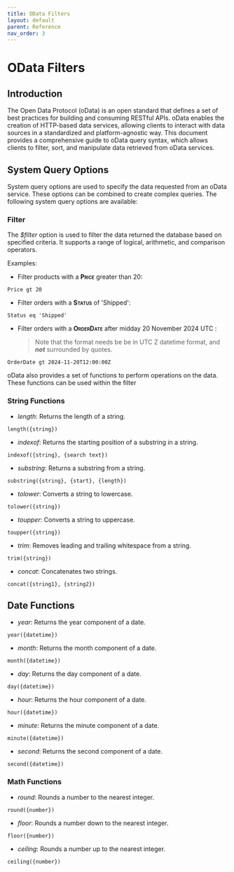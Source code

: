 ```yaml
---
title: OData Filters
layout: default
parent: Reference
nav_order: 3
---
```



# OData Filters

## Introduction

The Open Data Protocol (oData) is an open standard that defines a set of best practices for building and consuming RESTful APIs. oData enables the creation of HTTP-based data services, allowing clients to interact with data sources in a standardized and platform-agnostic way. This document provides a comprehensive guide to oData query syntax, which allows clients to filter, sort, and manipulate data retrieved from oData services.

## System Query Options

System query options are used to specify the data requested from an oData service. These options can be combined to create complex queries. The following system query options are available:

### Filter

The *\$filter* option is used to filter the data returned the database based on specified criteria. It supports a range of logical, arithmetic, and comparison operators.


Examples:

- Filter products with a **<span class="smallcaps">Price</span>** greater than 20:

```Price gt 20```

- Filter orders with a **<span class="smallcaps">Status</span>** of 'Shipped':

```Status eq 'Shipped'```

- Filter orders with a **<span class="smallcaps">OrderDate</span>** after midday 20 November 2024 UTC :  
  > Note that the format needs be be in UTC Z datetime format, and ***not*** surrounded by quotes.

```OrderDate gt 2024-11-20T12:00:00Z```



oData also provides a set of functions to perform operations on the data. These functions can be used within the filter 

### String Functions


- *length*: Returns the length of a string.

```length({string})```

- *indexof*: Returns the starting position of a substring in a string.

```indexof({string}, {search text})```

- *substring*: Returns a substring from a string.

```substring({string}, {start}, {length})```

- *tolower*: Converts a string to lowercase.

```tolower({string})```

- *toupper*: Converts a string to uppercase.

```toupper({string})```

- *trim*: Removes leading and trailing whitespace from a string.

```trim({string})```

- *concat*: Concatenates two strings.

```concat({string1}, {string2})```

## Date Functions

- *year*: Returns the year component of a date.

```year({datetime})```

- *month*: Returns the month component of a date.

```month({datetime})```

- *day*: Returns the day component of a date.

```day({datetime})```

- *hour*: Returns the hour component of a date.

```hour({datetime})```

- *minute*: Returns the minute component of a date.

```minute({datetime})```

- *second*: Returns the second component of a date.

```second({datetime})```

### Math Functions

- *round*: Rounds a number to the nearest integer.

```round({number})```

- *floor*: Rounds a number down to the nearest integer.

```floor({number})```

- *ceiling*: Rounds a number up to the nearest integer.

```ceiling({number})```